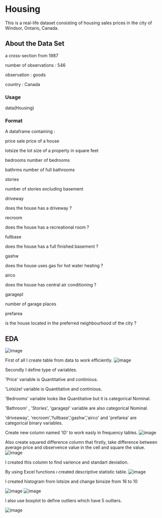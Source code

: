 # Housing
This is a real-life dataset consisting of housing sales prices in the city of Windsor, Ontario, Canada.
## About the Data Set

a cross-section from 1987

number of observations : 546

observation : goods

country : Canada

### Usage

data(Housing)

### Format
A dataframe containing :

price
sale price of a house

lotsize
the lot size of a property in square feet

bedrooms
number of bedrooms

bathrms
number of full bathrooms

stories

number of stories excluding basement

driveway

does the house has a driveway ?

recroom

does the house has a recreational room ?

fullbase

does the house has a full finished basement ?

gashw

does the house uses gas for hot water heating ?

airco

does the house has central air conditioning ?

garagepl

number of garage places

prefarea

is the house located in the preferred neighbourhood of the city ?

## EDA 
![image](https://github.com/user-attachments/assets/c42308cb-69a4-4860-9b2f-4bba8022e3b0)

First of all I create table from data to work efficiently.
![image](https://github.com/user-attachments/assets/1123f307-9853-4456-9fa3-b369769d2b2c)

Secondly I define type of variables.

'Price' variable is Quantitative and continious.

'Lotsize! variable is Quantitative and continious.

'Bedrooms' variable looks like Quantitative but it is categorical Nominal.

'Bathroom' , 'Stories', 'garagepl' variable are also categorical Nominal.

'driveaway', 'recroom','fullbase','gashw','airco' and 'prefarea' are categorical binary variables.

Create new column named 'ID' to work easly in frequency tables.
![image](https://github.com/user-attachments/assets/19583b7b-ff56-4559-b13a-92cdcd508d59)

Also create squared difference column that firstly, take difference between average price and observence value in the cell and square the value.
![image](https://github.com/user-attachments/assets/7d6d5b8d-69fc-4455-a0e8-a3c2417392c9)

I created this column to find varience and standart deviation.

By using Excel functions ı created descriptive statistic table.
![image](https://github.com/user-attachments/assets/0a2cba7e-9407-4136-8596-27cbccbf5e8c)

I created histogram from lotsize and change binsize from 16 to 10

![image](https://github.com/user-attachments/assets/1cea1d7a-c504-452e-9a44-fe6a06349396)
![image](https://github.com/user-attachments/assets/111dc762-1c4b-4e57-be3c-a02794bd0a79)

I also use boxplot to define outliers which have 5 outliers.

![image](https://github.com/user-attachments/assets/19bf2dca-c848-40a6-8531-8185d52bb6a8)










